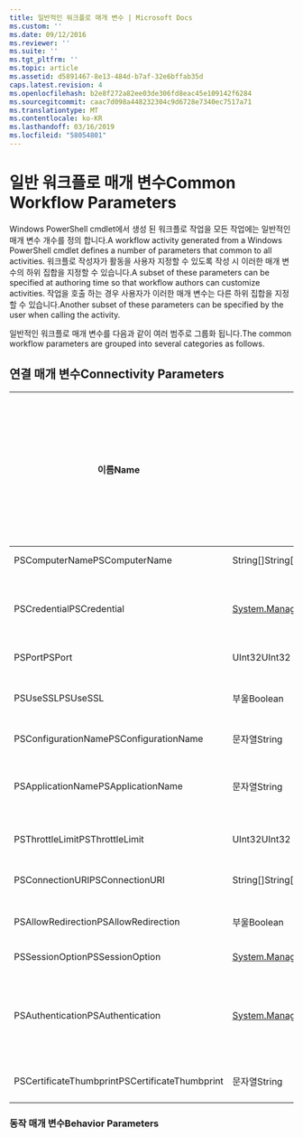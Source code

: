 ```yaml
---
title: 일반적인 워크플로 매개 변수 | Microsoft Docs
ms.custom: ''
ms.date: 09/12/2016
ms.reviewer: ''
ms.suite: ''
ms.tgt_pltfrm: ''
ms.topic: article
ms.assetid: d5891467-8e13-484d-b7af-32e6bffab35d
caps.latest.revision: 4
ms.openlocfilehash: b2e8f272a82ee03de306fd8eac45e109142f6284
ms.sourcegitcommit: caac7d098a448232304c9d6728e7340ec7517a71
ms.translationtype: MT
ms.contentlocale: ko-KR
ms.lasthandoff: 03/16/2019
ms.locfileid: "58054801"
---
```

# <a name="common-workflow-parameters"></a><span data-ttu-id="437ab-102">일반 워크플로 매개 변수</span><span class="sxs-lookup"><span data-stu-id="437ab-102">Common Workflow Parameters</span></span>

<span data-ttu-id="437ab-103">Windows PowerShell cmdlet에서 생성 된 워크플로 작업을 모든 작업에는 일반적인 매개 변수 개수를 정의 합니다.</span><span class="sxs-lookup"><span data-stu-id="437ab-103">A workflow activity generated from a Windows PowerShell cmdlet  defines a number of parameters that common to all activities.</span></span> <span data-ttu-id="437ab-104">워크플로 작성자가 활동을 사용자 지정할 수 있도록 작성 시 이러한 매개 변수의 하위 집합을 지정할 수 있습니다.</span><span class="sxs-lookup"><span data-stu-id="437ab-104">A subset of these parameters can be specified at authoring time so that workflow authors can customize activities.</span></span> <span data-ttu-id="437ab-105">작업을 호출 하는 경우 사용자가 이러한 매개 변수는 다른 하위 집합을 지정할 수 있습니다.</span><span class="sxs-lookup"><span data-stu-id="437ab-105">Another subset of these parameters can be specified by the user when calling the activity.</span></span>

<span data-ttu-id="437ab-106">일반적인 워크플로 매개 변수를 다음과 같이 여러 범주로 그룹화 됩니다.</span><span class="sxs-lookup"><span data-stu-id="437ab-106">The common workflow parameters are grouped into several categories as follows.</span></span>

## <a name="connectivity-parameters"></a><span data-ttu-id="437ab-107">연결 매개 변수</span><span class="sxs-lookup"><span data-stu-id="437ab-107">Connectivity Parameters</span></span>

|<span data-ttu-id="437ab-108">이름</span><span class="sxs-lookup"><span data-stu-id="437ab-108">Name</span></span>|<span data-ttu-id="437ab-109">형식</span><span class="sxs-lookup"><span data-stu-id="437ab-109">Type</span></span>|<span data-ttu-id="437ab-110">설명</span><span class="sxs-lookup"><span data-stu-id="437ab-110">Description</span></span>|<span data-ttu-id="437ab-111">실행 시 최종 사용자가 지정할 수 있습니다.</span><span class="sxs-lookup"><span data-stu-id="437ab-111">Can be specified by end user at execution time?</span></span>|<span data-ttu-id="437ab-112">작성 시 워크플로 작성자가 지정할 수 있습니다.</span><span class="sxs-lookup"><span data-stu-id="437ab-112">Can be specified by workflow author at authoring time?</span></span>|<span data-ttu-id="437ab-113">인스턴스화할 때 워크플로 작성자가 지정할 수 있습니다.</span><span class="sxs-lookup"><span data-stu-id="437ab-113">Can be specified by workflow author at instantiation?</span></span>|
|----------|----------|-----------------|-----------------------------------------------------|------------------------------------------------------------|-----------------------------------------------------------|
|<span data-ttu-id="437ab-114">PSComputerName</span><span class="sxs-lookup"><span data-stu-id="437ab-114">PSComputerName</span></span>|<span data-ttu-id="437ab-115">String[]</span><span class="sxs-lookup"><span data-stu-id="437ab-115">String[]</span></span>|<span data-ttu-id="437ab-116">목록 작업을 시작 하는 컴퓨터 이름입니다.</span><span class="sxs-lookup"><span data-stu-id="437ab-116">A list of computer names for which to launch jobs.</span></span>|<span data-ttu-id="437ab-117">예</span><span class="sxs-lookup"><span data-stu-id="437ab-117">Yes</span></span>|<span data-ttu-id="437ab-118">예</span><span class="sxs-lookup"><span data-stu-id="437ab-118">Yes</span></span>|<span data-ttu-id="437ab-119">예</span><span class="sxs-lookup"><span data-stu-id="437ab-119">Yes</span></span>|
|<span data-ttu-id="437ab-120">PSCredential</span><span class="sxs-lookup"><span data-stu-id="437ab-120">PSCredential</span></span>|[<span data-ttu-id="437ab-121">System.Management.Automation.PSCredential</span><span class="sxs-lookup"><span data-stu-id="437ab-121">System.Management.Automation.PSCredential</span></span>](/dotnet/api/System.Management.Automation.PSCredential)|<span data-ttu-id="437ab-122">사용할 인증 자격 증명 PSComputerName 매개 변수로 지정한 컴퓨터에 로그인 합니다.</span><span class="sxs-lookup"><span data-stu-id="437ab-122">The authentication credential to use to login to the computers specified by the PSComputerName parameter.</span></span> <span data-ttu-id="437ab-123">이 매개 변수는 PSComputerName 지정 하는 경우에 유효 합니다.</span><span class="sxs-lookup"><span data-stu-id="437ab-123">This parameter is valid only if PSComputerName is specified.</span></span>|<span data-ttu-id="437ab-124">예</span><span class="sxs-lookup"><span data-stu-id="437ab-124">Yes</span></span>|<span data-ttu-id="437ab-125">예</span><span class="sxs-lookup"><span data-stu-id="437ab-125">Yes</span></span>|<span data-ttu-id="437ab-126">예</span><span class="sxs-lookup"><span data-stu-id="437ab-126">Yes</span></span>|
|<span data-ttu-id="437ab-127">PSPort</span><span class="sxs-lookup"><span data-stu-id="437ab-127">PSPort</span></span>|<span data-ttu-id="437ab-128">UInt32</span><span class="sxs-lookup"><span data-stu-id="437ab-128">UInt32</span></span>|<span data-ttu-id="437ab-129">워크플로 실행 하는 데 사용할 포트입니다.</span><span class="sxs-lookup"><span data-stu-id="437ab-129">The port to be used to run the workflow.</span></span>|<span data-ttu-id="437ab-130">예</span><span class="sxs-lookup"><span data-stu-id="437ab-130">Yes</span></span>|<span data-ttu-id="437ab-131">예</span><span class="sxs-lookup"><span data-stu-id="437ab-131">Yes</span></span>|<span data-ttu-id="437ab-132">예</span><span class="sxs-lookup"><span data-stu-id="437ab-132">Yes</span></span>|
|<span data-ttu-id="437ab-133">PSUseSSL</span><span class="sxs-lookup"><span data-stu-id="437ab-133">PSUseSSL</span></span>|<span data-ttu-id="437ab-134">부울</span><span class="sxs-lookup"><span data-stu-id="437ab-134">Boolean</span></span>|<span data-ttu-id="437ab-135">워크플로 실행 하 여 원격 컴퓨터에 보안 연결을 설정할 Secure Sockets Layer (SSL) 프로토콜을 사용 합니다.</span><span class="sxs-lookup"><span data-stu-id="437ab-135">Use Secure Sockets Layer (SSL) protocol to establish a secure connection to the remote computer to run the workflow.</span></span>|<span data-ttu-id="437ab-136">예</span><span class="sxs-lookup"><span data-stu-id="437ab-136">Yes</span></span>|<span data-ttu-id="437ab-137">예</span><span class="sxs-lookup"><span data-stu-id="437ab-137">Yes</span></span>|<span data-ttu-id="437ab-138">예</span><span class="sxs-lookup"><span data-stu-id="437ab-138">Yes</span></span>|
|<span data-ttu-id="437ab-139">PSConfigurationName</span><span class="sxs-lookup"><span data-stu-id="437ab-139">PSConfigurationName</span></span>|<span data-ttu-id="437ab-140">문자열</span><span class="sxs-lookup"><span data-stu-id="437ab-140">String</span></span>|<span data-ttu-id="437ab-141">워크플로 실행 하는 데 세션 구성을 가져옵니다.</span><span class="sxs-lookup"><span data-stu-id="437ab-141">The session configuration used to run the workflow.</span></span>|<span data-ttu-id="437ab-142">예</span><span class="sxs-lookup"><span data-stu-id="437ab-142">Yes</span></span>|<span data-ttu-id="437ab-143">예</span><span class="sxs-lookup"><span data-stu-id="437ab-143">Yes</span></span>|<span data-ttu-id="437ab-144">예</span><span class="sxs-lookup"><span data-stu-id="437ab-144">Yes</span></span>|
|<span data-ttu-id="437ab-145">PSApplicationName</span><span class="sxs-lookup"><span data-stu-id="437ab-145">PSApplicationName</span></span>|<span data-ttu-id="437ab-146">문자열</span><span class="sxs-lookup"><span data-stu-id="437ab-146">String</span></span>|<span data-ttu-id="437ab-147">워크플로 실행을 위한 연결 URI의 응용 프로그램 이름 부분입니다.</span><span class="sxs-lookup"><span data-stu-id="437ab-147">The application name portion of the connection URI for the workflow execution.</span></span> <span data-ttu-id="437ab-148">ConnectionURI 매개 변수를 사용 하지 않는 경우에이 매개 변수를 사용 합니다.</span><span class="sxs-lookup"><span data-stu-id="437ab-148">Use this parameter only when you are not using the ConnectionURI parameter.</span></span>|<span data-ttu-id="437ab-149">예</span><span class="sxs-lookup"><span data-stu-id="437ab-149">Yes</span></span>|<span data-ttu-id="437ab-150">예</span><span class="sxs-lookup"><span data-stu-id="437ab-150">Yes</span></span>|<span data-ttu-id="437ab-151">예</span><span class="sxs-lookup"><span data-stu-id="437ab-151">Yes</span></span>|
|<span data-ttu-id="437ab-152">PSThrottleLimit</span><span class="sxs-lookup"><span data-stu-id="437ab-152">PSThrottleLimit</span></span>|<span data-ttu-id="437ab-153">UInt32</span><span class="sxs-lookup"><span data-stu-id="437ab-153">UInt32</span></span>|<span data-ttu-id="437ab-154">워크플로 실행 하도록 설정할 수 있는 동시 연결의 최대 수입니다.</span><span class="sxs-lookup"><span data-stu-id="437ab-154">The maximum number of concurrent connections that can be established to run the workflow.</span></span>|<span data-ttu-id="437ab-155">예</span><span class="sxs-lookup"><span data-stu-id="437ab-155">Yes</span></span>|<span data-ttu-id="437ab-156">TBD</span><span class="sxs-lookup"><span data-stu-id="437ab-156">TBD</span></span>|<span data-ttu-id="437ab-157">예</span><span class="sxs-lookup"><span data-stu-id="437ab-157">Yes</span></span>|
|<span data-ttu-id="437ab-158">PSConnectionURI</span><span class="sxs-lookup"><span data-stu-id="437ab-158">PSConnectionURI</span></span>|<span data-ttu-id="437ab-159">String[]</span><span class="sxs-lookup"><span data-stu-id="437ab-159">String[]</span></span>|<span data-ttu-id="437ab-160">배열 워크플로 실행 하는 데 사용 하는 대화형 세션에 대 한 끝점을 지정 하는 정규화 된 Uri입니다.</span><span class="sxs-lookup"><span data-stu-id="437ab-160">An array of fully-qualified URIs that specify the endpoints for the interactive sessions used to run the workflow.</span></span>|<span data-ttu-id="437ab-161">예</span><span class="sxs-lookup"><span data-stu-id="437ab-161">Yes</span></span>|<span data-ttu-id="437ab-162">예</span><span class="sxs-lookup"><span data-stu-id="437ab-162">Yes</span></span>|<span data-ttu-id="437ab-163">예</span><span class="sxs-lookup"><span data-stu-id="437ab-163">Yes</span></span>|
|<span data-ttu-id="437ab-164">PSAllowRedirection</span><span class="sxs-lookup"><span data-stu-id="437ab-164">PSAllowRedirection</span></span>|<span data-ttu-id="437ab-165">부울</span><span class="sxs-lookup"><span data-stu-id="437ab-165">Boolean</span></span>|<span data-ttu-id="437ab-166">이 연결 워크플로 실행 하는 대체 URI로 리디렉션할 수 있도록 할지 여부를 지정 합니다.</span><span class="sxs-lookup"><span data-stu-id="437ab-166">Specifies whether to allow redirection of this connection to an alternate URI to run the workflow.</span></span>|<span data-ttu-id="437ab-167">예</span><span class="sxs-lookup"><span data-stu-id="437ab-167">Yes</span></span>|<span data-ttu-id="437ab-168">예</span><span class="sxs-lookup"><span data-stu-id="437ab-168">Yes</span></span>|<span data-ttu-id="437ab-169">예</span><span class="sxs-lookup"><span data-stu-id="437ab-169">Yes</span></span>|
|<span data-ttu-id="437ab-170">PSSessionOption</span><span class="sxs-lookup"><span data-stu-id="437ab-170">PSSessionOption</span></span>|[<span data-ttu-id="437ab-171">System.Management.Automation.Remoting.Pssessionoption</span><span class="sxs-lookup"><span data-stu-id="437ab-171">System.Management.Automation.Remoting.Pssessionoption</span></span>](/dotnet/api/System.Management.Automation.Remoting.PSSessionOption)|<span data-ttu-id="437ab-172">워크플로 실행 하는 데 사용 하는 세션에 대 한 고급 옵션입니다.</span><span class="sxs-lookup"><span data-stu-id="437ab-172">Advanced options for the session used to run the workflow.</span></span>|<span data-ttu-id="437ab-173">예</span><span class="sxs-lookup"><span data-stu-id="437ab-173">Yes</span></span>|<span data-ttu-id="437ab-174">예</span><span class="sxs-lookup"><span data-stu-id="437ab-174">Yes</span></span>|<span data-ttu-id="437ab-175">예</span><span class="sxs-lookup"><span data-stu-id="437ab-175">Yes</span></span>|
|<span data-ttu-id="437ab-176">PSAuthentication</span><span class="sxs-lookup"><span data-stu-id="437ab-176">PSAuthentication</span></span>|[<span data-ttu-id="437ab-177">System.Management.Automation.Runspaces.Authenticationmechanism</span><span class="sxs-lookup"><span data-stu-id="437ab-177">System.Management.Automation.Runspaces.Authenticationmechanism</span></span>](/dotnet/api/System.Management.Automation.Runspaces.AuthenticationMechanism)|<span data-ttu-id="437ab-178">값을 [System.Management.Automation.Runspaces.Authenticationmechanism](/dotnet/api/System.Management.Automation.Runspaces.AuthenticationMechanism) 사용자의 자격 증명을 인증 하는 데 사용 되는 인증 메커니즘을 지정 하는 열거형입니다.</span><span class="sxs-lookup"><span data-stu-id="437ab-178">A value of the [System.Management.Automation.Runspaces.Authenticationmechanism](/dotnet/api/System.Management.Automation.Runspaces.AuthenticationMechanism) enumeration that specifies the authentication mechanism used to authenticate the user's credentials.</span></span>|<span data-ttu-id="437ab-179">예</span><span class="sxs-lookup"><span data-stu-id="437ab-179">Yes</span></span>|<span data-ttu-id="437ab-180">예</span><span class="sxs-lookup"><span data-stu-id="437ab-180">Yes</span></span>|<span data-ttu-id="437ab-181">예</span><span class="sxs-lookup"><span data-stu-id="437ab-181">Yes</span></span>|
|<span data-ttu-id="437ab-182">PSCertificateThumbprint</span><span class="sxs-lookup"><span data-stu-id="437ab-182">PSCertificateThumbprint</span></span>|<span data-ttu-id="437ab-183">문자열</span><span class="sxs-lookup"><span data-stu-id="437ab-183">String</span></span>|<span data-ttu-id="437ab-184">디지털 공개 키 인증서 (X509) 워크플로 실행할 수 있는 권한을 가진 사용자 계정.</span><span class="sxs-lookup"><span data-stu-id="437ab-184">The digital public key certificate (X509) of a user account that has permission to run the workflow.</span></span>|<span data-ttu-id="437ab-185">예</span><span class="sxs-lookup"><span data-stu-id="437ab-185">Yes</span></span>|<span data-ttu-id="437ab-186">예</span><span class="sxs-lookup"><span data-stu-id="437ab-186">Yes</span></span>|<span data-ttu-id="437ab-187">예</span><span class="sxs-lookup"><span data-stu-id="437ab-187">Yes</span></span>|

### <a name="behavior-parameters"></a><span data-ttu-id="437ab-188">동작 매개 변수</span><span class="sxs-lookup"><span data-stu-id="437ab-188">Behavior Parameters</span></span>